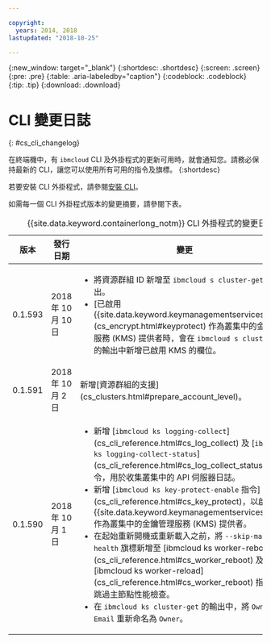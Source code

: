 ```yaml
---

copyright:
  years: 2014, 2018
lastupdated: "2018-10-25"

---
```


{:new_window: target="_blank"}
{:shortdesc: .shortdesc}
{:screen: .screen}
{:pre: .pre}
{:table: .aria-labeledby="caption"}
{:codeblock: .codeblock}
{:tip: .tip}
{:download: .download}


# CLI 變更日誌
{: #cs_cli_changelog}

在終端機中，有 `ibmcloud` CLI 及外掛程式的更新可用時，就會通知您。請務必保持最新的 CLI，讓您可以使用所有可用的指令及旗標。
{:shortdesc}

若要安裝 CLI 外掛程式，請參閱[安裝 CLI](cs_cli_install.html#cs_cli_install_steps)。

如需每一個 CLI 外掛程式版本的變更摘要，請參閱下表。

<table summary=" {{site.data.keyword.containerlong_notm}} CLI 外掛程式的變更日誌">
<caption>{{site.data.keyword.containerlong_notm}} CLI 外掛程式的變更日誌</caption>
<thead>
<tr>
<th>版本</th>
<th>發行日期</th>
<th>變更</th>
</tr>
</thead>
<tbody>
<tr>
<td>0.1.593</td>
<td>2018 年 10 月 10 日</td>
<td><ul><li>將資源群組 ID 新增至 <code>ibmcloud s cluster-get</code> 的輸出。</li>
<li>[已啟用 {{site.data.keyword.keymanagementserviceshort}}](cs_encrypt.html#keyprotect) 作為叢集中的金鑰管理服務 (KMS) 提供者時，會在 <code>ibmcloud s cluster-get</code> 的輸出中新增已啟用 KMS 的欄位。</li></ul></td>
</tr>
<tr>
<td>0.1.591</td>
<td>2018 年 10 月 2 日</td>
<td>新增[資源群組的支援](cs_clusters.html#prepare_account_level)。</td>
</tr>
<tr>
<td>0.1.590</td>
<td>2018 年 10 月 1 日</td>
<td><ul>
<li>新增 [<code>ibmcloud ks logging-collect</code>](cs_cli_reference.html#cs_log_collect) 及 [<code>ibmcloud ks logging-collect-status</code>](cs_cli_reference.html#cs_log_collect_status) 指令，用於收集叢集中的 API 伺服器日誌。</li>
<li>新增 [<code>ibmcloud ks key-protect-enable</code> 指令](cs_cli_reference.html#cs_key_protect)，以啟用 {{site.data.keyword.keymanagementserviceshort}} 作為叢集中的金鑰管理服務 (KMS) 提供者。</li>
<li>在起始重新開機或重新載入之前，將 <code>--skip-master-health</code> 旗標新增至 [ibmcloud ks worker-reboot](cs_cli_reference.html#cs_worker_reboot) 及 [ibmcloud ks worker-reload](cs_cli_reference.html#cs_worker_reboot) 指令，以跳過主節點性能檢查。</li>
<li>在 <code>ibmcloud ks cluster-get</code> 的輸出中，將 <code>Owner Email</code> 重新命名為 <code>Owner</code>。</li></ul></td>
</tr>
</tbody>
</table>
